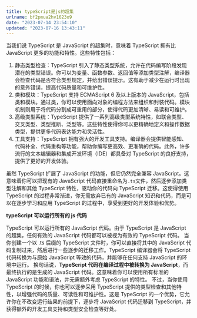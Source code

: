 ```yaml
---
title: typeScript是js的超集
urlname: bf2pmua2hv1623o9
date: "2023-07-14 23:54:10"
updated: "2023-07-16 13:43:11"
---
```


当我们说 TypeScript 是 JavaScript 的超集时，意味着 TypeScript 拥有比 JavaScript 更多的功能和特性。这些特性包括：

1.  静态类型检查：TypeScript 引入了静态类型系统，允许在代码编写阶段发现潜在的类型错误。你可以为变量、函数参数、返回值等添加类型注解，编译器会检查代码是否符合类型规定，并给出错误提示。这有助于减少在运行时出现的意外错误，提高代码质量和可维护性。
2.  类和模块：TypeScript 支持 ECMAScript 6 及以上版本的 JavaScript，包括类和模块。通过类，你可以使用面向对象的编程方法来组织和封装代码。模块机制则用于将代码分割成可重用的部分，使得代码更加清晰、易读和可维护。
3.  高级类型系统：TypeScript 提供了一系列高级类型系统特性，如联合类型、交叉类型、类型推断、泛型等。这些特性使得你可以更精确地定义和操作数据类型，提供更多代码表达能力和灵活性。
4.  工具支持：TypeScript 拥有强大的开发工具支持。编译器会提供智能感知、代码补全、代码重构等功能，帮助你编写更高效、更准确的代码。此外，许多流行的文本编辑器和集成开发环境（IDE）都具备对 TypeScript 的良好支持，提供了更好的开发体验。

虽然 TypeScript 扩展了 JavaScript 的功能，但它仍然完全兼容 JavaScript。这意味着你可以把现有的 JavaScript 代码直接重命名为`.ts`文件，然后逐步添加类型注解和其他 TypeScript 特性，驱动你的代码向 TypeScript 迁移。这使得使用 TypeScript 的过程非常渐进，你无需放弃已有的 JavaScript 知识和代码，而是可以在逐步学习和应用 TypeScript 的过程中，享受到更好的开发体验和优势。

**typeScript 可以运行所有的 js 代码**

TypeScript 可以运行所有的 JavaScript 代码。由于 TypeScript 是 JavaScript 的超集，任何有效的 JavaScript 代码都可以被视为有效的 TypeScript 代码。
当你创建一个以 .ts 后缀的 TypeScript 文件时，你可以直接将其中的 JavaScript 代码复制过来，然后进行一些逐步的迁移工作。TypeScript 编译器会将 TypeScript 代码转换为与原始 JavaScript 等效的代码，并能够在任何支持 JavaScript 的环境中运行。
换句话说，**TypeScript 代码在编译过程中被转换为 JavaScript**，而最终执行的是生成的 JavaScript 代码。这意味着你可以使用所有标准的 JavaScript 功能和语法，并无需额外考虑 TypeScript 的特性。
不过，当你使用 TypeScript 的时候，你也可以逐步采用 TypeScript 提供的类型检查和其他特性，以增强代码的质量、可读性和可维护性。这是 TypeScript 的一个优势，它允许你在不改变运行结果的前提下，逐步将 JavaScript 代码迁移到 TypeScript，并获得额外的开发工具支持和类型安全检查等好处。
